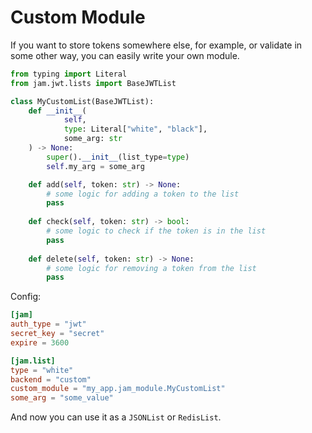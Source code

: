 # Custom Module

If you want to store tokens somewhere else, for example,
or validate in some other way, you can easily write your own module.

```python
from typing import Literal
from jam.jwt.lists import BaseJWTList

class MyCustomList(BaseJWTList):
    def __init__(
            self,
            type: Literal["white", "black"],
            some_arg: str
    ) -> None:
        super().__init__(list_type=type)
        self.my_arg = some_arg

    def add(self, token: str) -> None:
        # some logic for adding a token to the list
        pass
    
    def check(self, token: str) -> bool:
        # some logic to check if the token is in the list
        pass
    
    def delete(self, token: str) -> None:
        # some logic for removing a token from the list
        pass
```

Config:
```toml
[jam]
auth_type = "jwt"
secret_key = "secret"
expire = 3600

[jam.list]
type = "white"
backend = "custom"
custom_module = "my_app.jam_module.MyCustomList"
some_arg = "some_value"
```

And now you can use it as a `JSONList` or `RedisList`.